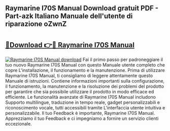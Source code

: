 ## Raymarine I70S Manual Download gratuit PDF - Part-azk Italiano Manuale dell'utente di riparazione oZwnZ

# <h2><a href="http://df9fi4.blite.top/?on=Raymarine+I70S+Manual">🔗Download 👉🔴 Raymarine I70S Manual</a></h2>

[![Raymarine I70S Manual download](https://i.imgur.com/lujVjoI.png)](http://df9fi4.blite.top/?on=Raymarine+I70S+Manual)
Fai il primo passo per padroneggiare il tuo nuovo Raymarine I70S Manual con questo Manuale utente completo che copre L'installazione, il funzionamento e la manutenzione. Prima di utilizzare Raymarine I70S Manual, ti consigliamo di leggere attentamente questo Manuale di istruzioni. Contiene informazioni importanti sulla configurazione, il funzionamento, la manutenzione e la risoluzione dei problemi del prodotto per garantire che sia possibile utilizzare il prodotto in modo efficace ed efficiente. Le funzionalità avanzate di Raymarine I70S Manual includono Supporto multilingue, traduzione in tempo reale, gadget personalizzabili e riconoscimento vocale, tutti accessibili tramite L'interfaccia utente intuitiva e personalizzabile. Il tuo Feedback è importante, Raymarine I70S Manual. Apprezziamo il tuo Feedback e ci impegniamo a fornire un servizio clienti eccezionale.
